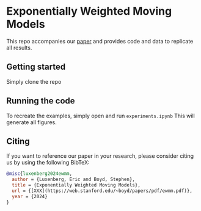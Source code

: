 # Exponentially Weighted Moving Models
This repo accompanies our [paper](XXX) and provides code and data to replicate all results.

## Getting started
Simply clone the repo

## Running the code
To recreate the examples, simply open and run ```experiments.ipynb```
This will generate all figures.

## Citing
If you want to reference our paper in your research, please consider citing us by using the following BibTeX:

```BibTeX
@misc{luxenberg2024ewmm,
  author = {Luxenberg, Eric and Boyd, Stephen},
  title = {Exponentially Weighted Moving Models},
  url = {[XXX](https://web.stanford.edu/~boyd/papers/pdf/ewmm.pdf)},
  year = {2024}
}
```
